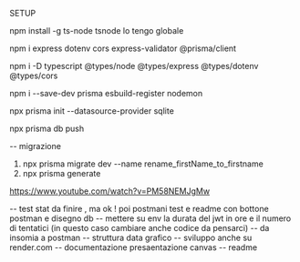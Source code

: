 SETUP

npm install -g ts-node
tsnode lo tengo globale

npm i express dotenv cors express-validator @prisma/client

npm i -D typescript @types/node @types/express @types/dotenv @types/cors

npm i --save-dev prisma esbuild-register nodemon

npx prisma init --datasource-provider sqlite

npx prisma db push

-- migrazione

1. npx prisma migrate dev --name rename_firstName_to_firstname
2. npx prisma generate

https://www.youtube.com/watch?v=PM58NEMJgMw

-- test stat da finire , ma ok ! poi postmani test e readme con bottone postman e disegno db
-- mettere su env la durata del jwt in ore e il numero di tentatici (in questo caso cambiare anche codice da pensarci)
-- da insomia a postman
-- struttura data grafico
-- sviluppo anche su render.com
-- documentazione presaentazione canvas
-- readme
